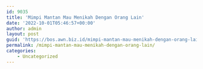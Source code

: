 ```yaml
---
id: 9035
title: 'Mimpi Mantan Mau Menikah Dengan Orang Lain'
date: '2022-10-01T05:46:57+00:00'
author: admin
layout: post
guid: 'https://bos.awn.biz.id/mimpi-mantan-mau-menikah-dengan-orang-lain/'
permalink: /mimpi-mantan-mau-menikah-dengan-orang-lain/
categories:
    - Uncategorized
---
```


